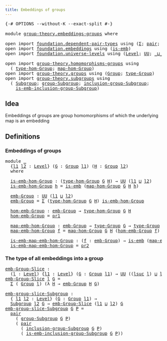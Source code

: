 ```yaml
---
title: Embeddings of groups
---
```


<pre class="Agda"><a id="46" class="Symbol">{-#</a> <a id="50" class="Keyword">OPTIONS</a> <a id="58" class="Pragma">--without-K</a> <a id="70" class="Pragma">--exact-split</a> <a id="84" class="Symbol">#-}</a>

<a id="89" class="Keyword">module</a> <a id="96" href="group-theory.embeddings-groups.html" class="Module">group-theory.embeddings-groups</a> <a id="127" class="Keyword">where</a>

<a id="134" class="Keyword">open</a> <a id="139" class="Keyword">import</a> <a id="146" href="foundation.dependent-pair-types.html" class="Module">foundation.dependent-pair-types</a> <a id="178" class="Keyword">using</a> <a id="184" class="Symbol">(</a><a id="185" href="foundation-core.dependent-pair-types.html#515" class="Record">Σ</a><a id="186" class="Symbol">;</a> <a id="188" href="foundation-core.dependent-pair-types.html#588" class="InductiveConstructor">pair</a><a id="192" class="Symbol">;</a> <a id="194" href="foundation-core.dependent-pair-types.html#605" class="Field">pr1</a><a id="197" class="Symbol">;</a> <a id="199" href="foundation-core.dependent-pair-types.html#617" class="Field">pr2</a><a id="202" class="Symbol">)</a>
<a id="204" class="Keyword">open</a> <a id="209" class="Keyword">import</a> <a id="216" href="foundation.embeddings.html" class="Module">foundation.embeddings</a> <a id="238" class="Keyword">using</a> <a id="244" class="Symbol">(</a><a id="245" href="foundation-core.embeddings.html#992" class="Function">is-emb</a><a id="251" class="Symbol">)</a>
<a id="253" class="Keyword">open</a> <a id="258" class="Keyword">import</a> <a id="265" href="foundation.universe-levels.html" class="Module">foundation.universe-levels</a> <a id="292" class="Keyword">using</a> <a id="298" class="Symbol">(</a><a id="299" href="Agda.Primitive.html#597" class="Postulate">Level</a><a id="304" class="Symbol">;</a> <a id="306" href="foundation-core.universe-levels.html#235" class="Primitive">UU</a><a id="308" class="Symbol">;</a> <a id="310" href="Agda.Primitive.html#810" class="Primitive Operator">_⊔_</a><a id="313" class="Symbol">;</a> <a id="315" href="Agda.Primitive.html#780" class="Primitive">lsuc</a><a id="319" class="Symbol">)</a>

<a id="322" class="Keyword">open</a> <a id="327" class="Keyword">import</a> <a id="334" href="group-theory.homomorphisms-groups.html" class="Module">group-theory.homomorphisms-groups</a> <a id="368" class="Keyword">using</a>
  <a id="376" class="Symbol">(</a> <a id="378" href="group-theory.homomorphisms-groups.html#1651" class="Function">type-hom-Group</a><a id="392" class="Symbol">;</a> <a id="394" href="group-theory.homomorphisms-groups.html#1780" class="Function">map-hom-Group</a><a id="407" class="Symbol">)</a>
<a id="409" class="Keyword">open</a> <a id="414" class="Keyword">import</a> <a id="421" href="group-theory.groups.html" class="Module">group-theory.groups</a> <a id="441" class="Keyword">using</a> <a id="447" class="Symbol">(</a><a id="448" href="group-theory.groups.html#2750" class="Function">Group</a><a id="453" class="Symbol">;</a> <a id="455" href="group-theory.groups.html#2993" class="Function">type-Group</a><a id="465" class="Symbol">)</a>
<a id="467" class="Keyword">open</a> <a id="472" class="Keyword">import</a> <a id="479" href="group-theory.subgroups.html" class="Module">group-theory.subgroups</a> <a id="502" class="Keyword">using</a>
  <a id="510" class="Symbol">(</a> <a id="512" href="group-theory.subgroups.html#5146" class="Function">Subgroup</a><a id="520" class="Symbol">;</a> <a id="522" href="group-theory.subgroups.html#9796" class="Function">group-Subgroup</a><a id="536" class="Symbol">;</a> <a id="538" href="group-theory.subgroups.html#11031" class="Function">inclusion-group-Subgroup</a><a id="562" class="Symbol">;</a>
    <a id="568" href="group-theory.subgroups.html#7377" class="Function">is-emb-inclusion-group-Subgroup</a><a id="599" class="Symbol">)</a>
</pre>
## Idea

Embeddings of groups are group homomorphisms of which the underlying map is an embedding

## Definitions

### Embeddings of groups

<pre class="Agda"><a id="755" class="Keyword">module</a> <a id="762" href="group-theory.embeddings-groups.html#762" class="Module">_</a>
  <a id="766" class="Symbol">{</a><a id="767" href="group-theory.embeddings-groups.html#767" class="Bound">l1</a> <a id="770" href="group-theory.embeddings-groups.html#770" class="Bound">l2</a> <a id="773" class="Symbol">:</a> <a id="775" href="Agda.Primitive.html#597" class="Postulate">Level</a><a id="780" class="Symbol">}</a> <a id="782" class="Symbol">(</a><a id="783" href="group-theory.embeddings-groups.html#783" class="Bound">G</a> <a id="785" class="Symbol">:</a> <a id="787" href="group-theory.groups.html#2750" class="Function">Group</a> <a id="793" href="group-theory.embeddings-groups.html#767" class="Bound">l1</a><a id="795" class="Symbol">)</a> <a id="797" class="Symbol">(</a><a id="798" href="group-theory.embeddings-groups.html#798" class="Bound">H</a> <a id="800" class="Symbol">:</a> <a id="802" href="group-theory.groups.html#2750" class="Function">Group</a> <a id="808" href="group-theory.embeddings-groups.html#770" class="Bound">l2</a><a id="810" class="Symbol">)</a>
  <a id="814" class="Keyword">where</a>

  <a id="823" href="group-theory.embeddings-groups.html#823" class="Function">is-emb-hom-Group</a> <a id="840" class="Symbol">:</a> <a id="842" class="Symbol">(</a><a id="843" href="group-theory.homomorphisms-groups.html#1651" class="Function">type-hom-Group</a> <a id="858" href="group-theory.embeddings-groups.html#783" class="Bound">G</a> <a id="860" href="group-theory.embeddings-groups.html#798" class="Bound">H</a><a id="861" class="Symbol">)</a> <a id="863" class="Symbol">→</a> <a id="865" href="foundation-core.universe-levels.html#235" class="Primitive">UU</a> <a id="868" class="Symbol">(</a><a id="869" href="group-theory.embeddings-groups.html#767" class="Bound">l1</a> <a id="872" href="Agda.Primitive.html#810" class="Primitive Operator">⊔</a> <a id="874" href="group-theory.embeddings-groups.html#770" class="Bound">l2</a><a id="876" class="Symbol">)</a>
  <a id="880" href="group-theory.embeddings-groups.html#823" class="Function">is-emb-hom-Group</a> <a id="897" href="group-theory.embeddings-groups.html#897" class="Bound">h</a> <a id="899" class="Symbol">=</a> <a id="901" href="foundation-core.embeddings.html#992" class="Function">is-emb</a> <a id="908" class="Symbol">(</a><a id="909" href="group-theory.homomorphisms-groups.html#1780" class="Function">map-hom-Group</a> <a id="923" href="group-theory.embeddings-groups.html#783" class="Bound">G</a> <a id="925" href="group-theory.embeddings-groups.html#798" class="Bound">H</a> <a id="927" href="group-theory.embeddings-groups.html#897" class="Bound">h</a><a id="928" class="Symbol">)</a>

  <a id="933" href="group-theory.embeddings-groups.html#933" class="Function">emb-Group</a> <a id="943" class="Symbol">:</a> <a id="945" href="foundation-core.universe-levels.html#235" class="Primitive">UU</a> <a id="948" class="Symbol">(</a><a id="949" href="group-theory.embeddings-groups.html#767" class="Bound">l1</a> <a id="952" href="Agda.Primitive.html#810" class="Primitive Operator">⊔</a> <a id="954" href="group-theory.embeddings-groups.html#770" class="Bound">l2</a><a id="956" class="Symbol">)</a>
  <a id="960" href="group-theory.embeddings-groups.html#933" class="Function">emb-Group</a> <a id="970" class="Symbol">=</a> <a id="972" href="foundation-core.dependent-pair-types.html#515" class="Record">Σ</a> <a id="974" class="Symbol">(</a><a id="975" href="group-theory.homomorphisms-groups.html#1651" class="Function">type-hom-Group</a> <a id="990" href="group-theory.embeddings-groups.html#783" class="Bound">G</a> <a id="992" href="group-theory.embeddings-groups.html#798" class="Bound">H</a><a id="993" class="Symbol">)</a> <a id="995" href="group-theory.embeddings-groups.html#823" class="Function">is-emb-hom-Group</a>

  <a id="1015" href="group-theory.embeddings-groups.html#1015" class="Function">hom-emb-Group</a> <a id="1029" class="Symbol">:</a> <a id="1031" href="group-theory.embeddings-groups.html#933" class="Function">emb-Group</a> <a id="1041" class="Symbol">→</a> <a id="1043" href="group-theory.homomorphisms-groups.html#1651" class="Function">type-hom-Group</a> <a id="1058" href="group-theory.embeddings-groups.html#783" class="Bound">G</a> <a id="1060" href="group-theory.embeddings-groups.html#798" class="Bound">H</a>
  <a id="1064" href="group-theory.embeddings-groups.html#1015" class="Function">hom-emb-Group</a> <a id="1078" class="Symbol">=</a> <a id="1080" href="foundation-core.dependent-pair-types.html#605" class="Field">pr1</a>

  <a id="1087" href="group-theory.embeddings-groups.html#1087" class="Function">map-emb-hom-Group</a> <a id="1105" class="Symbol">:</a> <a id="1107" href="group-theory.embeddings-groups.html#933" class="Function">emb-Group</a> <a id="1117" class="Symbol">→</a> <a id="1119" href="group-theory.groups.html#2993" class="Function">type-Group</a> <a id="1130" href="group-theory.embeddings-groups.html#783" class="Bound">G</a> <a id="1132" class="Symbol">→</a> <a id="1134" href="group-theory.groups.html#2993" class="Function">type-Group</a> <a id="1145" href="group-theory.embeddings-groups.html#798" class="Bound">H</a>
  <a id="1149" href="group-theory.embeddings-groups.html#1087" class="Function">map-emb-hom-Group</a> <a id="1167" href="group-theory.embeddings-groups.html#1167" class="Bound">f</a> <a id="1169" class="Symbol">=</a> <a id="1171" href="group-theory.homomorphisms-groups.html#1780" class="Function">map-hom-Group</a> <a id="1185" href="group-theory.embeddings-groups.html#783" class="Bound">G</a> <a id="1187" href="group-theory.embeddings-groups.html#798" class="Bound">H</a> <a id="1189" class="Symbol">(</a><a id="1190" href="group-theory.embeddings-groups.html#1015" class="Function">hom-emb-Group</a> <a id="1204" href="group-theory.embeddings-groups.html#1167" class="Bound">f</a><a id="1205" class="Symbol">)</a>

  <a id="1210" href="group-theory.embeddings-groups.html#1210" class="Function">is-emb-map-emb-hom-Group</a> <a id="1235" class="Symbol">:</a> <a id="1237" class="Symbol">(</a><a id="1238" href="group-theory.embeddings-groups.html#1238" class="Bound">f</a> <a id="1240" class="Symbol">:</a> <a id="1242" href="group-theory.embeddings-groups.html#933" class="Function">emb-Group</a><a id="1251" class="Symbol">)</a> <a id="1253" class="Symbol">→</a> <a id="1255" href="foundation-core.embeddings.html#992" class="Function">is-emb</a> <a id="1262" class="Symbol">(</a><a id="1263" href="group-theory.embeddings-groups.html#1087" class="Function">map-emb-hom-Group</a> <a id="1281" href="group-theory.embeddings-groups.html#1238" class="Bound">f</a><a id="1282" class="Symbol">)</a>
  <a id="1286" href="group-theory.embeddings-groups.html#1210" class="Function">is-emb-map-emb-hom-Group</a> <a id="1311" class="Symbol">=</a> <a id="1313" href="foundation-core.dependent-pair-types.html#617" class="Field">pr2</a>
</pre>
### The type of all embeddings into a group

<pre class="Agda"><a id="emb-Group-Slice"></a><a id="1375" href="group-theory.embeddings-groups.html#1375" class="Function">emb-Group-Slice</a> <a id="1391" class="Symbol">:</a>
  <a id="1395" class="Symbol">(</a><a id="1396" href="group-theory.embeddings-groups.html#1396" class="Bound">l</a> <a id="1398" class="Symbol">:</a> <a id="1400" href="Agda.Primitive.html#597" class="Postulate">Level</a><a id="1405" class="Symbol">)</a> <a id="1407" class="Symbol">{</a><a id="1408" href="group-theory.embeddings-groups.html#1408" class="Bound">l1</a> <a id="1411" class="Symbol">:</a> <a id="1413" href="Agda.Primitive.html#597" class="Postulate">Level</a><a id="1418" class="Symbol">}</a> <a id="1420" class="Symbol">(</a><a id="1421" href="group-theory.embeddings-groups.html#1421" class="Bound">G</a> <a id="1423" class="Symbol">:</a> <a id="1425" href="group-theory.groups.html#2750" class="Function">Group</a> <a id="1431" href="group-theory.embeddings-groups.html#1408" class="Bound">l1</a><a id="1433" class="Symbol">)</a> <a id="1435" class="Symbol">→</a> <a id="1437" href="foundation-core.universe-levels.html#235" class="Primitive">UU</a> <a id="1440" class="Symbol">((</a><a id="1442" href="Agda.Primitive.html#780" class="Primitive">lsuc</a> <a id="1447" href="group-theory.embeddings-groups.html#1396" class="Bound">l</a><a id="1448" class="Symbol">)</a> <a id="1450" href="Agda.Primitive.html#810" class="Primitive Operator">⊔</a> <a id="1452" href="group-theory.embeddings-groups.html#1408" class="Bound">l1</a><a id="1454" class="Symbol">)</a>
<a id="1456" href="group-theory.embeddings-groups.html#1375" class="Function">emb-Group-Slice</a> <a id="1472" href="group-theory.embeddings-groups.html#1472" class="Bound">l</a> <a id="1474" href="group-theory.embeddings-groups.html#1474" class="Bound">G</a> <a id="1476" class="Symbol">=</a>
  <a id="1480" href="foundation-core.dependent-pair-types.html#515" class="Record">Σ</a> <a id="1482" class="Symbol">(</a> <a id="1484" href="group-theory.groups.html#2750" class="Function">Group</a> <a id="1490" href="group-theory.embeddings-groups.html#1472" class="Bound">l</a><a id="1491" class="Symbol">)</a> <a id="1493" class="Symbol">(λ</a> <a id="1496" href="group-theory.embeddings-groups.html#1496" class="Bound">H</a> <a id="1498" class="Symbol">→</a> <a id="1500" href="group-theory.embeddings-groups.html#933" class="Function">emb-Group</a> <a id="1510" href="group-theory.embeddings-groups.html#1496" class="Bound">H</a> <a id="1512" href="group-theory.embeddings-groups.html#1474" class="Bound">G</a><a id="1513" class="Symbol">)</a>

<a id="emb-group-slice-Subgroup"></a><a id="1516" href="group-theory.embeddings-groups.html#1516" class="Function">emb-group-slice-Subgroup</a> <a id="1541" class="Symbol">:</a>
  <a id="1545" class="Symbol">{</a> <a id="1547" href="group-theory.embeddings-groups.html#1547" class="Bound">l1</a> <a id="1550" href="group-theory.embeddings-groups.html#1550" class="Bound">l2</a> <a id="1553" class="Symbol">:</a> <a id="1555" href="Agda.Primitive.html#597" class="Postulate">Level</a><a id="1560" class="Symbol">}</a> <a id="1562" class="Symbol">(</a><a id="1563" href="group-theory.embeddings-groups.html#1563" class="Bound">G</a> <a id="1565" class="Symbol">:</a> <a id="1567" href="group-theory.groups.html#2750" class="Function">Group</a> <a id="1573" href="group-theory.embeddings-groups.html#1547" class="Bound">l1</a><a id="1575" class="Symbol">)</a> <a id="1577" class="Symbol">→</a>
  <a id="1581" href="group-theory.subgroups.html#5146" class="Function">Subgroup</a> <a id="1590" href="group-theory.embeddings-groups.html#1550" class="Bound">l2</a> <a id="1593" href="group-theory.embeddings-groups.html#1563" class="Bound">G</a> <a id="1595" class="Symbol">→</a> <a id="1597" href="group-theory.embeddings-groups.html#1375" class="Function">emb-Group-Slice</a> <a id="1613" class="Symbol">(</a><a id="1614" href="group-theory.embeddings-groups.html#1547" class="Bound">l1</a> <a id="1617" href="Agda.Primitive.html#810" class="Primitive Operator">⊔</a> <a id="1619" href="group-theory.embeddings-groups.html#1550" class="Bound">l2</a><a id="1621" class="Symbol">)</a> <a id="1623" href="group-theory.embeddings-groups.html#1563" class="Bound">G</a>
<a id="1625" href="group-theory.embeddings-groups.html#1516" class="Function">emb-group-slice-Subgroup</a> <a id="1650" href="group-theory.embeddings-groups.html#1650" class="Bound">G</a> <a id="1652" href="group-theory.embeddings-groups.html#1652" class="Bound">P</a> <a id="1654" class="Symbol">=</a>
  <a id="1658" href="foundation-core.dependent-pair-types.html#588" class="InductiveConstructor">pair</a>
    <a id="1667" class="Symbol">(</a> <a id="1669" href="group-theory.subgroups.html#9796" class="Function">group-Subgroup</a> <a id="1684" href="group-theory.embeddings-groups.html#1650" class="Bound">G</a> <a id="1686" href="group-theory.embeddings-groups.html#1652" class="Bound">P</a><a id="1687" class="Symbol">)</a>
    <a id="1693" class="Symbol">(</a> <a id="1695" href="foundation-core.dependent-pair-types.html#588" class="InductiveConstructor">pair</a>
      <a id="1706" class="Symbol">(</a> <a id="1708" href="group-theory.subgroups.html#11031" class="Function">inclusion-group-Subgroup</a> <a id="1733" href="group-theory.embeddings-groups.html#1650" class="Bound">G</a> <a id="1735" href="group-theory.embeddings-groups.html#1652" class="Bound">P</a><a id="1736" class="Symbol">)</a>
      <a id="1744" class="Symbol">(</a> <a id="1746" href="group-theory.subgroups.html#7377" class="Function">is-emb-inclusion-group-Subgroup</a> <a id="1778" href="group-theory.embeddings-groups.html#1650" class="Bound">G</a> <a id="1780" href="group-theory.embeddings-groups.html#1652" class="Bound">P</a><a id="1781" class="Symbol">))</a>
</pre>
